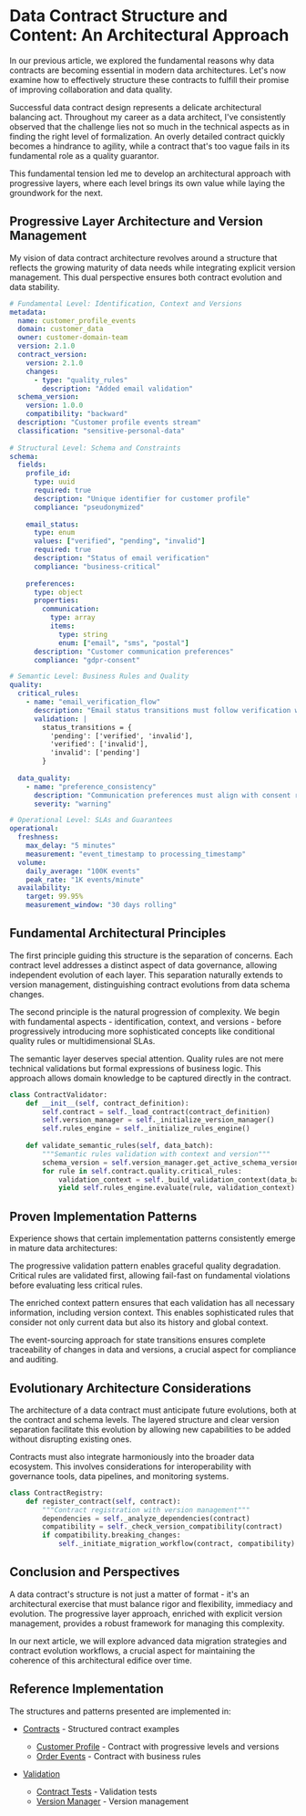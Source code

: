 # Data Contract Structure and Content: An Architectural Approach

In our previous article, we explored the fundamental reasons why data contracts are becoming essential in modern data architectures. Let's now examine how to effectively structure these contracts to fulfill their promise of improving collaboration and data quality.

Successful data contract design represents a delicate architectural balancing act. Throughout my career as a data architect, I've consistently observed that the challenge lies not so much in the technical aspects as in finding the right level of formalization. An overly detailed contract quickly becomes a hindrance to agility, while a contract that's too vague fails in its fundamental role as a quality guarantor.

This fundamental tension led me to develop an architectural approach with progressive layers, where each level brings its own value while laying the groundwork for the next.

## Progressive Layer Architecture and Version Management

My vision of data contract architecture revolves around a structure that reflects the growing maturity of data needs while integrating explicit version management. This dual perspective ensures both contract evolution and data stability.

```yaml
# Fundamental Level: Identification, Context and Versions
metadata:
  name: customer_profile_events
  domain: customer_data
  owner: customer-domain-team
  version: 2.1.0
  contract_version:
    version: 2.1.0
    changes:
      - type: "quality_rules"
        description: "Added email validation"
  schema_version:
    version: 1.0.0
    compatibility: "backward"
  description: "Customer profile events stream"
  classification: "sensitive-personal-data"
   
# Structural Level: Schema and Constraints
schema:
  fields:
    profile_id:
      type: uuid
      required: true
      description: "Unique identifier for customer profile"
      compliance: "pseudonymized"
       
    email_status:
      type: enum
      values: ["verified", "pending", "invalid"]
      required: true
      description: "Status of email verification"
      compliance: "business-critical"
       
    preferences:
      type: object
      properties:
        communication:
          type: array
          items:
            type: string
            enum: ["email", "sms", "postal"]
      description: "Customer communication preferences"
      compliance: "gdpr-consent"

# Semantic Level: Business Rules and Quality
quality:
  critical_rules:
    - name: "email_verification_flow"
      description: "Email status transitions must follow verification workflow"
      validation: | 
        status_transitions = {
          'pending': ['verified', 'invalid'],
          'verified': ['invalid'],
          'invalid': ['pending']
        }
     
  data_quality:
    - name: "preference_consistency"
      description: "Communication preferences must align with consent records"
      severity: "warning"

# Operational Level: SLAs and Guarantees
operational:
  freshness:
    max_delay: "5 minutes"
    measurement: "event_timestamp to processing_timestamp"
  volume:
    daily_average: "100K events"
    peak_rate: "1K events/minute"
  availability:  
    target: 99.95%
    measurement_window: "30 days rolling"
```

## Fundamental Architectural Principles

The first principle guiding this structure is the separation of concerns. Each contract level addresses a distinct aspect of data governance, allowing independent evolution of each layer. This separation naturally extends to version management, distinguishing contract evolutions from data schema changes.

The second principle is the natural progression of complexity. We begin with fundamental aspects - identification, context, and versions - before progressively introducing more sophisticated concepts like conditional quality rules or multidimensional SLAs.

The semantic layer deserves special attention. Quality rules are not mere technical validations but formal expressions of business logic. This approach allows domain knowledge to be captured directly in the contract.

```python
class ContractValidator:
    def __init__(self, contract_definition):
        self.contract = self._load_contract(contract_definition)
        self.version_manager = self._initialize_version_manager()
        self.rules_engine = self._initialize_rules_engine()
     
    def validate_semantic_rules(self, data_batch):
        """Semantic rules validation with context and version"""
        schema_version = self.version_manager.get_active_schema_version()
        for rule in self.contract.quality.critical_rules:
            validation_context = self._build_validation_context(data_batch, schema_version)
            yield self.rules_engine.evaluate(rule, validation_context)
```

## Proven Implementation Patterns

Experience shows that certain implementation patterns consistently emerge in mature data architectures:

The progressive validation pattern enables graceful quality degradation. Critical rules are validated first, allowing fail-fast on fundamental violations before evaluating less critical rules.

The enriched context pattern ensures that each validation has all necessary information, including version context. This enables sophisticated rules that consider not only current data but also its history and global context.

The event-sourcing approach for state transitions ensures complete traceability of changes in data and versions, a crucial aspect for compliance and auditing.

## Evolutionary Architecture Considerations

The architecture of a data contract must anticipate future evolutions, both at the contract and schema levels. The layered structure and clear version separation facilitate this evolution by allowing new capabilities to be added without disrupting existing ones.

Contracts must also integrate harmoniously into the broader data ecosystem. This involves considerations for interoperability with governance tools, data pipelines, and monitoring systems.

```python
class ContractRegistry:
    def register_contract(self, contract):
        """Contract registration with version management"""
        dependencies = self._analyze_dependencies(contract)
        compatibility = self._check_version_compatibility(contract)
        if compatibility.breaking_changes:
            self._initiate_migration_workflow(contract, compatibility)
```

## Conclusion and Perspectives

A data contract's structure is not just a matter of format - it's an architectural exercise that must balance rigor and flexibility, immediacy and evolution. The progressive layer approach, enriched with explicit version management, provides a robust framework for managing this complexity.

In our next article, we will explore advanced data migration strategies and contract evolution workflows, a crucial aspect for maintaining the coherence of this architectural edifice over time.

## Reference Implementation

The structures and patterns presented are implemented in:

- [Contracts](../../../contracts/) - Structured contract examples
  - [Customer Profile](../../../contracts/customer-domain/customer_profile_events.yaml) - Contract with progressive levels and versions
  - [Order Events](../../../contracts/customer-domain/order_events.yaml) - Contract with business rules

- [Validation](../../../validation/)
  - [Contract Tests](../../../validation/contract_tests.py) - Validation tests
  - [Version Manager](../../../validation/version_manager.py) - Version management